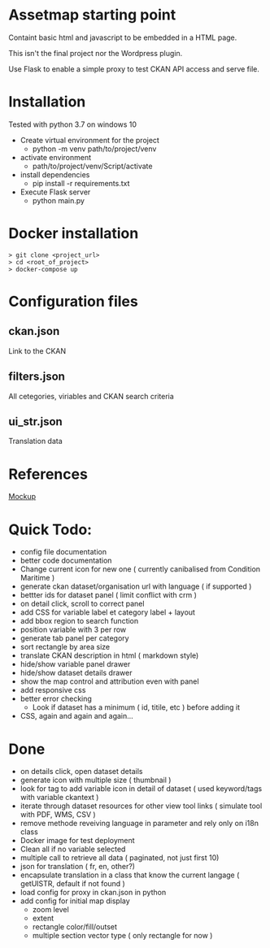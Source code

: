 # Assetmap starting point

Containt basic html and javascript to be embedded in a HTML page.

This isn't the final project nor the Wordpress plugin.

Use Flask to enable a simple proxy to test CKAN API access and serve file.

# Installation

Tested with python 3.7 on windows 10

* Create virtual environment for the project
    * python -m venv path/to/project/venv
* activate environment
    * path/to/project/venv/Script/activate
* install dependencies
    * pip install -r requirements.txt
* Execute Flask server
    * python main.py
    
# Docker installation

```
­> git clone <project_url>
> cd <root_of_project>
> docker-compose up
```

# Configuration files

## ckan.json
 
Link to the CKAN 

## filters.json

All cetegories, viriables and CKAN search criteria

## ui_str.json

Translation data

# References

[Mockup](https://xd.adobe.com/view/f27999f2-a6d1-4498-51b1-37dc757286ff-8448/screen/6b487dff-190c-45b1-b1ca-478295611337/Web-1920-15/)

# Quick Todo:

* config file documentation
* better code documentation
* Change current icon for new one ( currently canibalised from Condition Maritime )
* generate ckan dataset/organisation url with language ( if supported )
* bettter ids for dataset panel ( limit conflict with crm )
* on detail click, scroll to correct panel
* add CSS for variable label et category label + layout
* add bbox region to search function
* position variable with 3 per row
* generate tab panel per category
* sort rectangle by area size
* translate CKAN description in html ( markdown style)
* hide/show variable panel drawer
* hide/show dataset details drawer
* show the map control and attribution even with panel
* add responsive css
* better error checking
    * Look if dataset has a minimum ( id, titile, etc ) before adding it
* CSS, again and again and again...

# Done

* on details click, open dataset details 
* generate icon with multiple size ( thumbnail )
* look for tag to add variable icon in detail of dataset  ( used keyword/tags with variable ckantext )
* iterate through dataset resources for other view tool links ( simulate tool with PDF, WMS, CSV )
* remove methode reveiving language in parameter and rely only on i18n class
* Docker image for test deployment
* Clean all if no variable selected 
* multiple call to retrieve all data ( paginated, not just first 10)
* json for translation ( fr, en, other?)
* encapsulate translation in a class that know the current langage ( getUISTR, default if not found )
* load config for proxy in ckan.json in python
* add config for initial map display
    * zoom level
    * extent
    * rectangle color/fill/outset 
    * multiple section vector type ( only rectangle for now ) 
